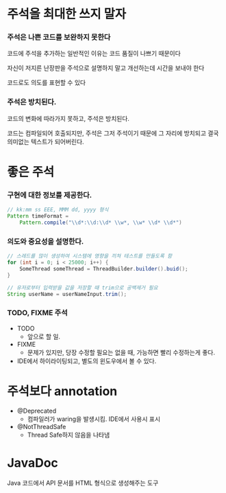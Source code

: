 # 주석을 최대한 쓰지 말자



### 주석은 나쁜 코드를 보완하지 못한다

코드에 주석을 추가하는 일반적인 이유는 코드 품질이 나쁘기 때문이다

자신이 저지른 난장판을 주석으로 설명하지 말고 개선하는데 시간을 보내야 한다

코드로도 의도를 표현할 수 있다



### 주석은 방치된다.

코드의 변화에 따라가지 못하고, 주석은 방치된다.

코드는 컴파일되어 호출되지만, 주석은 그저 주석이기 때문에 그 자리에 방치되고 결국 의미없는 텍스트가 되어버린다.



# 좋은 주석



### 구현에 대한 정보를 제공한다.

```java
// kk:mm ss EEE, MMM dd, yyyy 형식
Pattern timeFormat =
    Pattern.compile("\\d*:\\d:\\d* \\w*, \\w* \\d* \\d*")
```



### 의도와 중요성을 설명한다.

```java
// 스레드를 많이 생성하여 시스템에 영향을 끼쳐 테스트를 만들도록 함
for (int i = 0; i < 25000; i++) {
    SomeThread someThread = ThreadBuilder.builder().buid();
}

// 유저로부터 입력받을 값을 저장할 때 trim으로 공백제거 필요
String userName = userNameInput.trim();
```



### TODO, FIXME 주석

- TODO
  - 앞으로 할 일.
- FIXME
  - 문제가 있지만, 당장 수정할 필요는 없을 때, 가능하면 빨리 수정하는게 좋다.
- IDE에서 하이라이팅되고, 별도의 윈도우에서 볼 수 있다.



# 주석보다 annotation



- @Deprecated
  - 컴파일러가 waring을 발생시킴. IDE에서 사용시 표시
- @NotThreadSafe
  - Thread Safe하지 않음을 나타냄



# JavaDoc



Java 코드에서 API 문서를 HTML 형식으로 생성해주는 도구

